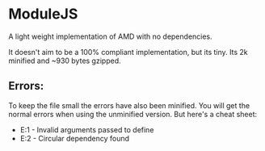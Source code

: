 ModuleJS
========

A light weight implementation of AMD with no dependencies.

It doesn't aim to be a 100% compliant implementation, but its tiny. Its 2k minified and ~930 bytes gzipped. 

Errors:
-------

To keep the file small the errors have also been minified. You will get the normal errors when using the unminified version. But here's a cheat sheet:

* E:1 - Invalid arguments passed to define
* E:2 - Circular dependency found
